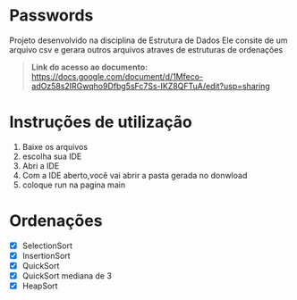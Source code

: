 # Passwords
Projeto desenvolvido na disciplina de Estrutura de Dados
Ele consite de um arquivo csv e gerara outros arquivos atraves de estruturas de ordenações

> <b>Link do acesso ao documento:</b> https://docs.google.com/document/d/1Mfeco-adOz58s2IRGwqho9Dfbg5sFc7Ss-IKZ8QFTuA/edit?usp=sharing
# Instruções de utilização
1. Baixe os arquivos
2. escolha sua IDE
3. Abri a IDE
4. Com a IDE aberto,você vai abrir a pasta gerada no donwload
5. coloque run na pagina main

# Ordenações
- [x] SelectionSort
- [x] InsertionSort
- [x] QuickSort
- [x] QuickSort mediana de 3
- [x] HeapSort
